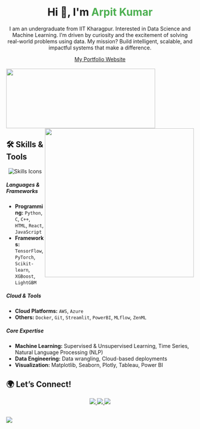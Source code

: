 <div align="center">
  <h1>Hi 👋, I'm <span style="color:#4CAF50;"> Arpit Kumar</span></h1> 
  
  <p>I am an undergraduate from IIT Kharagpur. Interested in Data Science and Machine Learning. I’m driven by curiosity and the excitement of solving real-world problems using data. My mission? Build intelligent, scalable, and impactful systems that make a difference.</p>
  <a align='centre', href="https://arpitkumar2004.github.io/data_science-portfolio-website-final/#/">My Portfolio Website</a>
</div>

</br>

<div>
<a href="https://github.com/arpitkumar2004">
<img height="160" width="400" src="https://github-readme-stats-eight-theta.vercel.app/api/top-langs/?username=arpitkumar2004&layout=compact&langs_count=8&theme=nightowl"/>
</a>
<a href="https://github.com/arpitkumar2004">
<img width="400" src="https://github-readme-stats-eight-theta.vercel.app/api?username=arpitkumar2004&show_icons=true&theme=nightowl&include_all_commits=true&count_private=true" align="right"/>
</a>
</div>

## 🛠️ Skills & Tools

<div align="center">
  <img src="https://skillicons.dev/icons?i=python,tensorflow,pytorch,scikitlearn,aws,azure,c,cpp,gcp,docker,vscode,git" alt="Skills Icons">
</div>

##### **Languages & Frameworks**
- **Programming:** `Python`, `C`, `C++`,` HTML`, `React`, `JavaScript`
- **Frameworks:** `TensorFlow`, `PyTorch`, `Scikit-learn`, `XGBoost`, `LightGBM`

##### **Cloud & Tools**
- **Cloud Platforms:** `AWS`, `Azure`  
- **Others:** `Docker`, `Git`, `Streamlit`, `PowerBI`, `MLflow`, `ZenML`

##### **Core Expertise**
- **Machine Learning:** Supervised & Unsupervised Learning, Time Series, Natural Language Processing (NLP)  
- **Data Engineering:** Data wrangling, Cloud-based deployments  
- **Visualization:** Matplotlib, Seaborn, Plotly, Tableau, Power BI


## 🌍 Let’s Connect!

<div align="center">
  <a href="https://www.linkedin.com/in/arpit-kumar-shivam/" target="_blank">
    <img src="https://img.shields.io/badge/LinkedIn-%230077B5.svg?style=for-the-badge&logo=linkedin&logoColor=white" />
  </a>
  <a href="mailto:kumararpit17773@gmail.com" target="_blank">
    <img src="https://img.shields.io/badge/Gmail-%23D14836.svg?style=for-the-badge&logo=gmail&logoColor=white" />
  </a>
  <a href="https://arpitkumar2004.github.io/data_science-portfolio-website-final/#/" target="_blank">
    <img src="https://img.shields.io/badge/Portfolio-%23E4405F.svg?style=for-the-badge&logo=react&logoColor=white" />
  </a>
</div>


<br>
<p>
<a href="https://www.linkedin.com/in/arpit-kumar-shivam/">
  <img align="center", src="https://komarev.com/ghpvc/?username=arpitkumar2004&style=flat-square" />
</a> 
</p>
